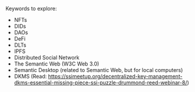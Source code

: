 Keywords to explore:

- NFTs
- DIDs
- DAOs
- DeFi
- DLTs
- IPFS
- Distributed Social Network
- The Semantic Web (W3C Web 3.0)
- Semantic Desktop (related to Semantic Web, but for local computers)
- DKMS (Read: https://ssimeetup.org/decentralized-key-management-dkms-essential-missing-piece-ssi-puzzle-drummond-reed-webinar-8/)